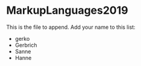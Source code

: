 # MarkupLanguages2019

This is the file to append. Add your name to this list:

- gerko
- Gerbrich
- Sanne
- Hanne

